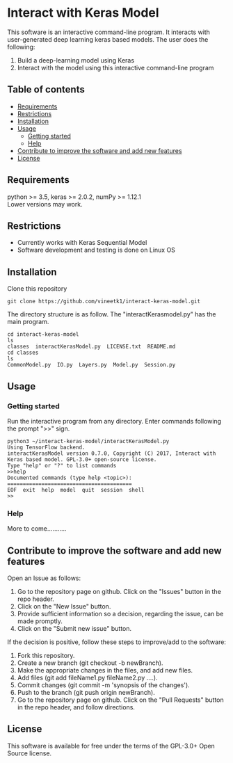 # Interact with Keras Model
This software is an interactive command-line program. It interacts with user-generated deep learning keras based models. The user does the following:
1. Build a deep-learning model using Keras 
1. Interact with the model using this interactive command-line program
## Table of contents
<!-- vim-markdown-toc GFM -->
* [Requirements](#requirements)
* [Restrictions](#restrictions)
* [Installation](#installation)
* [Usage](#usage)
	* [Getting started](#getting-started)
	* [Help](#help)
* [Contribute to improve the software and add new features](#contribute-to-improve-the-software-and-add-new-features)
* [License](#license)

<!-- vim-markdown-toc -->
## Requirements
python >= 3.5, keras >= 2.0.2, numPy >= 1.12.1  
Lower versions may work. 
## Restrictions
* Currently works with Keras Sequential Model
* Software development and testing is done on Linux OS
## Installation
Clone this repository
```
git clone https://github.com/vineetk1/interact-keras-model.git
```
The directory structure is as follow. The "interactKerasmodel.py" has the main program.
```
cd interact-keras-model
ls
classes  interactKerasModel.py  LICENSE.txt  README.md
cd classes
ls
CommonModel.py  IO.py  Layers.py  Model.py  Session.py
```
## Usage
### Getting started
Run the interactive program from any directory. Enter commands following the prompt ">>" sign.
```
python3 ~/interact-keras-model/interactKerasModel.py
Using TensorFlow backend.
interactKerasModel version 0.7.0, Copyright (C) 2017, Interact with Keras based model. GPL-3.0+ open-source license.
Type "help" or "?" to list commands
>>help
Documented commands (type help <topic>):
========================================
EOF  exit  help  model  quit  session  shell
>>
```
### Help
More to come...........
## Contribute to improve the software and add new features
Open an Issue as follows:
1. Go to the repository page on github. Click on the "Issues" button in the repo header.
1. Click on the "New Issue" button.
1. Provide sufficient information so a decision, regarding the issue, can be made promptly.
1. Click on the "Submit new issue" button.   

If the decision is positive, follow these steps to improve/add to the software:
1. Fork this repository.
1. Create a new branch (git checkout -b newBranch).
1. Make the appropriate changes in the files, and add new files.
1. Add files (git add fileName1.py fileName2.py ....).
1. Commit changes (git commit -m 'synopsis of the changes').
1. Push to the branch (git push origin newBranch).
1. Go to the repository page on github. Click on the "Pull Requests" button in the repo header, and follow directions.
## License
This software is available for free under the terms of the GPL-3.0+ Open Source license. 
